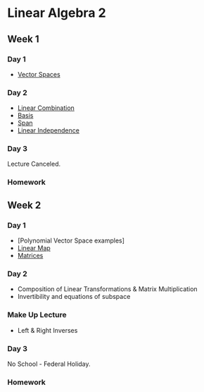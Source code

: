 # Linear Algebra 2

## Week 1
### Day 1
- [Vector Spaces](/maths/VectorSpaces.md)

### Day 2
- [Linear Combination](/maths/LinearCombination.md)
- [Basis](/maths/Basis.md)
- [Span](/maths/Span.md)
- [Linear Independence](/maths/LinearIndependence.md)

### Day 3
Lecture Canceled.

### Homework

## Week 2
### Day 1
- [Polynomial Vector Space examples]
- [Linear Map](/maths/Maps.md)
- [Matrices](/maths/Matrices.md)

### Day 2
- Composition of Linear Transformations & Matrix Multiplication
- Invertibility and equations of subspace

### Make Up Lecture
- Left & Right Inverses

### Day 3
No School - Federal Holiday.

### Homework
